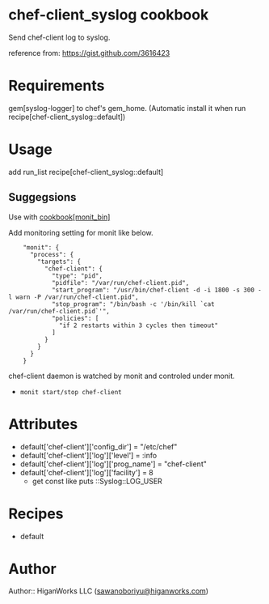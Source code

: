 # chef-client_syslog cookbook

Send chef-client log to syslog.

reference from: https://gist.github.com/3616423

# Requirements

gem[syslog-logger] to chef's gem_home. (Automatic install it when run recipe[chef-client_syslog::default])

# Usage

  add run_list recipe[chef-client_syslog::default]



## Suggegsions

Use with [cookbook[monit_bin]](http://community.opscode.com/cookbooks/monit_bin)

Add monitoring setting for monit like below.

<pre><code>    "monit": {
      "process": {
        "targets": {
          "chef-client": {
            "type": "pid",
            "pidfile": "/var/run/chef-client.pid",
            "start_program": "/usr/bin/chef-client -d -i 1800 -s 300 -l warn -P /var/run/chef-client.pid",
            "stop_program": "/bin/bash -c '/bin/kill `cat /var/run/chef-client.pid`'",
            "policies": [
              "if 2 restarts within 3 cycles then timeout"
            ]
          }
        }
      }
    } </code></pre>

chef-client daemon is watched by monit and controled under monit.

- `monit start/stop chef-client`


# Attributes


- default['chef-client']['config_dir']     = "/etc/chef"
- default['chef-client']['log']['level']     = :info
- default['chef-client']['log']['prog_name'] = "chef-client"
- default['chef-client']['log']['facility']  = 8
  - get const like  puts ::Syslog::LOG_USER


# Recipes

- default

# Author

Author:: HiganWorks LLC (<sawanoboriyu@higanworks.com>)
